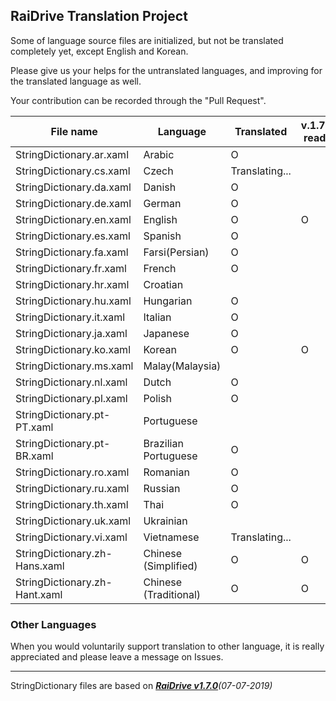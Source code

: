 ## RaiDrive Translation Project

Some of language source files are initialized, but not be translated completely yet, except English and Korean.

Please give us your helps for the untranslated languages, and improving for the translated language as well.

Your contribution can be recorded through the "Pull Request".

File name | Language | Translated | v.1.7.0 ready|
----------|----------|------------|---------
StringDictionary.ar.xaml | Arabic | O |
StringDictionary.cs.xaml | Czech | Translating... | 
StringDictionary.da.xaml | Danish | O |
StringDictionary.de.xaml | German | O |
StringDictionary.en.xaml | English | O | O
StringDictionary.es.xaml | Spanish | O |
StringDictionary.fa.xaml | Farsi(Persian) | O |
StringDictionary.fr.xaml | French | O |
StringDictionary.hr.xaml | Croatian |  |  
StringDictionary.hu.xaml | Hungarian | O | 
StringDictionary.it.xaml | Italian | O |
StringDictionary.ja.xaml | Japanese | O |
StringDictionary.ko.xaml | Korean | O | O
StringDictionary.ms.xaml | Malay(Malaysia) | 
StringDictionary.nl.xaml | Dutch | O | 
StringDictionary.pl.xaml | Polish | O | 
StringDictionary.pt-PT.xaml | Portuguese |   |
StringDictionary.pt-BR.xaml | Brazilian Portuguese | O |
StringDictionary.ro.xaml | Romanian | O |
StringDictionary.ru.xaml | Russian | O | 
StringDictionary.th.xaml | Thai | O | 
StringDictionary.uk.xaml | Ukrainian |  |
StringDictionary.vi.xaml | Vietnamese | Translating... |
StringDictionary.zh-Hans.xaml | Chinese (Simplified) | O | O
StringDictionary.zh-Hant.xaml | Chinese (Traditional) | O | O

### Other Languages 
When you would voluntarily support translation to other language, it is really appreciated and please leave a message on Issues. 

---
StringDictionary files are based on _[**RaiDrive v1.7.0**](https://www.raidrive.com/download/)(07-07-2019)_
